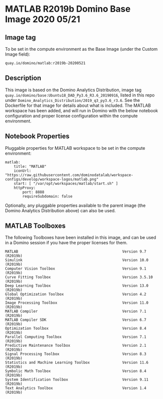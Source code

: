 # MATLAB R2019b Domino Base Image 2020 05/21

## Image tag

To be set in the compute environment as the Base Image (under the Custom Image field):
```
quay.io/domino/matlab:r2019b-20200521
```

## Description

This image is based on the Domino Analytics Distribution,
image tag `quay.io/domino/base:Ubuntu18_DAD_Py3.6_R3.6_20190916`,
listed in this repo under `Domino_Analytics_Distribution/2019_q3_py3.6_r3.6`.
See the Dockerfile for that image for details about what is included.
The MATLAB workspace has been added, and will run in Domino with the below notebook configuration and proper license configuration within the compute environment.

## Notebook Properties

Pluggable properties for MATLAB workspace to be set in the compute environment:

```
matlab:
    title: "MATLAB"
    iconUrl: "https://raw.githubusercontent.com/dominodatalab/workspace-configs/develop/workspace-logos/matlab.png"
    start: [ "/var/opt/workspaces/matlab/start.sh" ]
    httpProxy:
        port: 8888
        requireSubdomain: false
```

Optionally, any pluggable properties available to the parent image (the Domino Analytics Distribution above) can also be used.

## MATLAB Toolboxes

The following Toolboxes have been installed in this image, and can be used in a Domino session if you have the proper licenses for them.

```
MATLAB                                                Version 9.7         (R2019b)
Simulink                                              Version 10.0        (R2019b)
Computer Vision Toolbox                               Version 9.1         (R2019b)
Curve Fitting Toolbox                                 Version 3.5.10      (R2019b)
Deep Learning Toolbox                                 Version 13.0        (R2019b)
Global Optimization Toolbox                           Version 4.2         (R2019b)
Image Processing Toolbox                              Version 11.0        (R2019b)
MATLAB Compiler                                       Version 7.1         (R2019b)
MATLAB Compiler SDK                                   Version 6.7         (R2019b)
Optimization Toolbox                                  Version 8.4         (R2019b)
Parallel Computing Toolbox                            Version 7.1         (R2019b)
Predictive Maintenance Toolbox                        Version 2.1         (R2019b)
Signal Processing Toolbox                             Version 8.3         (R2019b)
Statistics and Machine Learning Toolbox               Version 11.6        (R2019b)
Symbolic Math Toolbox                                 Version 8.4         (R2019b)
System Identification Toolbox                         Version 9.11        (R2019b)
Text Analytics Toolbox                                Version 1.4         (R2019b)
```

